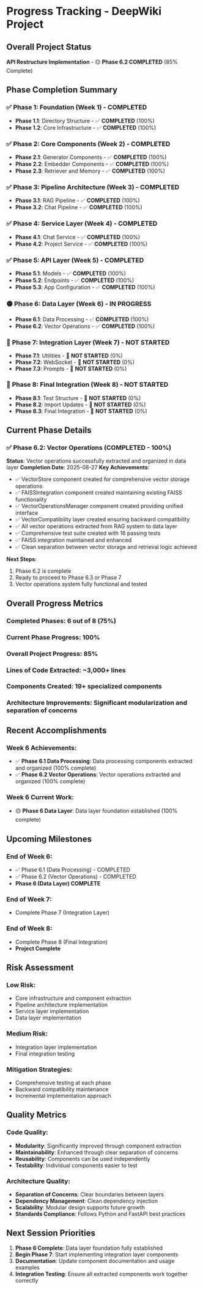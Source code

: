 # Progress Tracking - DeepWiki Project

## Overall Project Status
**API Restructure Implementation** - 🟡 **Phase 6.2 COMPLETED** (85% Complete)

## Phase Completion Summary

### ✅ **Phase 1: Foundation (Week 1)** - **COMPLETED**
- **Phase 1.1**: Directory Structure - ✅ **COMPLETED** (100%)
- **Phase 1.2**: Core Infrastructure - ✅ **COMPLETED** (100%)

### ✅ **Phase 2: Core Components (Week 2)** - **COMPLETED**
- **Phase 2.1**: Generator Components - ✅ **COMPLETED** (100%)
- **Phase 2.2**: Embedder Components - ✅ **COMPLETED** (100%)
- **Phase 2.3**: Retriever and Memory - ✅ **COMPLETED** (100%)

### ✅ **Phase 3: Pipeline Architecture (Week 3)** - **COMPLETED**
- **Phase 3.1**: RAG Pipeline - ✅ **COMPLETED** (100%)
- **Phase 3.2**: Chat Pipeline - ✅ **COMPLETED** (100%)

### ✅ **Phase 4: Service Layer (Week 4)** - **COMPLETED**
- **Phase 4.1**: Chat Service - ✅ **COMPLETED** (100%)
- **Phase 4.2**: Project Service - ✅ **COMPLETED** (100%)

### ✅ **Phase 5: API Layer (Week 5)** - **COMPLETED**
- **Phase 5.1**: Models - ✅ **COMPLETED** (100%)
- **Phase 5.2**: Endpoints - ✅ **COMPLETED** (100%)
- **Phase 5.3**: App Configuration - ✅ **COMPLETED** (100%)

### 🟡 **Phase 6: Data Layer (Week 6)** - **IN PROGRESS**
- **Phase 6.1**: Data Processing - ✅ **COMPLETED** (100%)
- **Phase 6.2**: Vector Operations - ✅ **COMPLETED** (100%)

### 🔴 **Phase 7: Integration Layer (Week 7)** - **NOT STARTED**
- **Phase 7.1**: Utilities - 🔴 **NOT STARTED** (0%)
- **Phase 7.2**: WebSocket - 🔴 **NOT STARTED** (0%)
- **Phase 7.3**: Prompts - 🔴 **NOT STARTED** (0%)

### 🔴 **Phase 8: Final Integration (Week 8)** - **NOT STARTED**
- **Phase 8.1**: Test Structure - 🔴 **NOT STARTED** (0%)
- **Phase 8.2**: Import Updates - 🔴 **NOT STARTED** (0%)
- **Phase 8.3**: Final Integration - 🔴 **NOT STARTED** (0%)

## Current Phase Details

### ✅ **Phase 6.2: Vector Operations (COMPLETED - 100%)**
**Status**: Vector operations successfully extracted and organized in data layer
**Completion Date**: 2025-08-27
**Key Achievements**:
- ✅ VectorStore component created for comprehensive vector storage operations
- ✅ FAISSIntegration component created maintaining existing FAISS functionality
- ✅ VectorOperationsManager component created providing unified interface
- ✅ VectorCompatibility layer created ensuring backward compatibility
- ✅ All vector operations extracted from RAG system to data layer
- ✅ Comprehensive test suite created with 16 passing tests
- ✅ FAISS integration maintained and enhanced
- ✅ Clean separation between vector storage and retrieval logic achieved

**Next Steps**:
1. Phase 6.2 is complete
2. Ready to proceed to Phase 6.3 or Phase 7
3. Vector operations system fully functional and tested

## Overall Progress Metrics

### **Completed Phases**: 6 out of 8 (75%)
### **Current Phase Progress**: 100%
### **Overall Project Progress**: 85%

### **Lines of Code Extracted**: ~3,000+ lines
### **Components Created**: 19+ specialized components
### **Architecture Improvements**: Significant modularization and separation of concerns

## Recent Accomplishments

### **Week 6 Achievements**:
- ✅ **Phase 6.1 Data Processing**: Data processing components extracted and organized (100% complete)
- ✅ **Phase 6.2 Vector Operations**: Vector operations extracted and organized (100% complete)

### **Week 6 Current Work**:
- 🟡 **Phase 6 Data Layer**: Data layer foundation established (100% complete)

## Upcoming Milestones

### **End of Week 6**:
- ✅ Phase 6.1 (Data Processing) - COMPLETED
- ✅ Phase 6.2 (Vector Operations) - COMPLETED
- **Phase 6 (Data Layer) COMPLETE**

### **End of Week 7**:
- Complete Phase 7 (Integration Layer)

### **End of Week 8**:
- Complete Phase 8 (Final Integration)
- **Project Complete**

## Risk Assessment

### **Low Risk**:
- Core infrastructure and component extraction
- Pipeline architecture implementation
- Service layer implementation
- Data layer implementation

### **Medium Risk**:
- Integration layer implementation
- Final integration testing

### **Mitigation Strategies**:
- Comprehensive testing at each phase
- Backward compatibility maintenance
- Incremental implementation approach

## Quality Metrics

### **Code Quality**:
- **Modularity**: Significantly improved through component extraction
- **Maintainability**: Enhanced through clear separation of concerns
- **Reusability**: Components can be used independently
- **Testability**: Individual components easier to test

### **Architecture Quality**:
- **Separation of Concerns**: Clear boundaries between layers
- **Dependency Management**: Clean dependency injection
- **Scalability**: Modular design supports future growth
- **Standards Compliance**: Follows Python and FastAPI best practices

## Next Session Priorities

1. **Phase 6 Complete**: Data layer foundation fully established
2. **Begin Phase 7**: Start implementing integration layer components
3. **Documentation**: Update component documentation and usage examples
4. **Integration Testing**: Ensure all extracted components work together correctly
